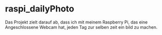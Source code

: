 # raspi_dailyPhoto
Das Projekt zielt darauf ab, dass ich mit meinem Raspberry Pi, das eine Angeschlossene Webcam hat, jeden Tag zur selben zeit ein bild zu machen. 
